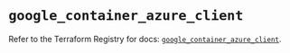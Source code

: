 # `google_container_azure_client`

Refer to the Terraform Registry for docs: [`google_container_azure_client`](https://registry.terraform.io/providers/hashicorp/google-beta/6.38.0/docs/resources/google_container_azure_client).

